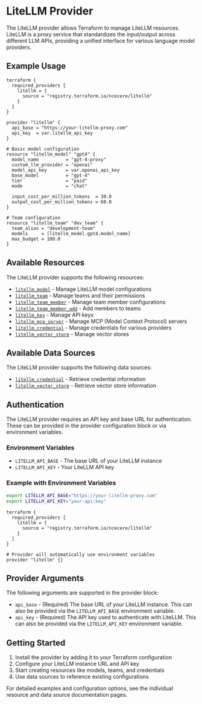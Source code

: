 # LiteLLM Provider

The LiteLLM provider allows Terraform to manage LiteLLM resources. LiteLLM is a proxy service that standardizes the input/output across different LLM APIs, providing a unified interface for various language model providers.

## Example Usage

```hcl
terraform {
  required_providers {
    litellm = {
      source = "registry.terraform.io/ncecere/litellm"
    }
  }
}

provider "litellm" {
  api_base = "https://your-litellm-proxy.com"
  api_key  = var.litellm_api_key
}

# Basic model configuration
resource "litellm_model" "gpt4" {
  model_name          = "gpt-4-proxy"
  custom_llm_provider = "openai"
  model_api_key       = var.openai_api_key
  base_model          = "gpt-4"
  tier                = "paid"
  mode                = "chat"
  
  input_cost_per_million_tokens  = 30.0
  output_cost_per_million_tokens = 60.0
}

# Team configuration
resource "litellm_team" "dev_team" {
  team_alias = "development-team"
  models     = [litellm_model.gpt4.model_name]
  max_budget = 100.0
}
```

## Available Resources

The LiteLLM provider supports the following resources:

* [`litellm_model`](./resources/model) - Manage LiteLLM model configurations
* [`litellm_team`](./resources/team) - Manage teams and their permissions
* [`litellm_team_member`](./resources/team_member) - Manage team member configurations
* [`litellm_team_member_add`](./resources/team_member_add) - Add members to teams
* [`litellm_key`](./resources/key) - Manage API keys
* [`litellm_mcp_server`](./resources/mcp_server) - Manage MCP (Model Context Protocol) servers
* [`litellm_credential`](./resources/credential) - Manage credentials for various providers
* [`litellm_vector_store`](./resources/vector_store) - Manage vector stores

## Available Data Sources

The LiteLLM provider supports the following data sources:

* [`litellm_credential`](./data-sources/credential) - Retrieve credential information
* [`litellm_vector_store`](./data-sources/vector_store) - Retrieve vector store information

## Authentication

The LiteLLM provider requires an API key and base URL for authentication. These can be provided in the provider configuration block or via environment variables.

### Environment Variables

- `LITELLM_API_BASE` - The base URL of your LiteLLM instance
- `LITELLM_API_KEY` - Your LiteLLM API key

### Example with Environment Variables

```bash
export LITELLM_API_BASE="https://your-litellm-proxy.com"
export LITELLM_API_KEY="your-api-key"
```

```hcl
terraform {
  required_providers {
    litellm = {
      source = "registry.terraform.io/ncecere/litellm"
    }
  }
}

# Provider will automatically use environment variables
provider "litellm" {}
```

## Provider Arguments

The following arguments are supported in the provider block:

* `api_base` - (Required) The base URL of your LiteLLM instance. This can also be provided via the `LITELLM_API_BASE` environment variable.
* `api_key` - (Required) The API key used to authenticate with LiteLLM. This can also be provided via the `LITELLM_API_KEY` environment variable.

## Getting Started

1. Install the provider by adding it to your Terraform configuration
2. Configure your LiteLLM instance URL and API key
3. Start creating resources like models, teams, and credentials
4. Use data sources to reference existing configurations

For detailed examples and configuration options, see the individual resource and data source documentation pages.
